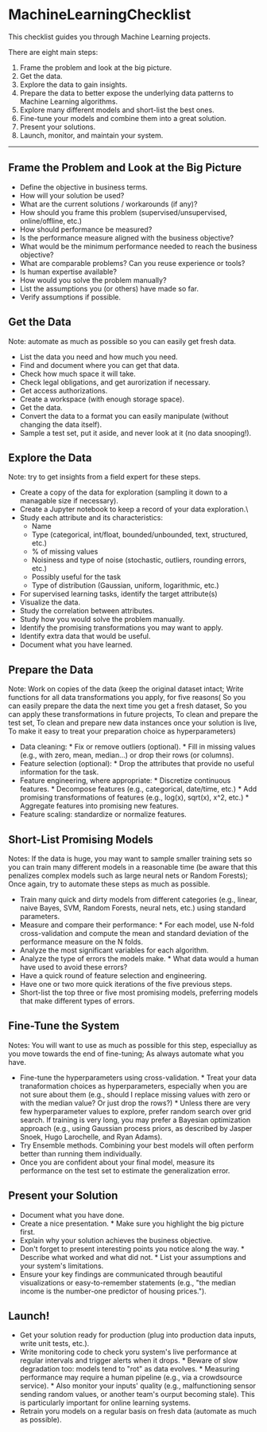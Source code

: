 # MachineLearningChecklist
This checklist guides you through Machine Learning projects.

There are eight main steps:

1. Frame the problem and look at the big picture.
2. Get the data.
3. Explore the data to gain insights.
4. Prepare the data to better expose the underlying data patterns to Machine Learning algorithms.
5. Explore many different models and short-list the best ones.
6. Fine-tune your models and combine them into a great solution.
7. Present your solutions.
8. Launch, monitor, and maintain your system.

---

## Frame the Problem and Look at the Big Picture

* Define the objective in business terms.
* How will your solution be used?
* What are the current solutions / workarounds (if any)?
* How should you frame this problem (supervised/unsupervised, online/offline, etc.)
* How should performance be measured?
* Is the performance measure aligned with the business objective?
* What would be the minimum performance needed to reach the business objective?
* What are comparable problems? Can you reuse experience or tools?
* Is human expertise available?
* How would you solve the problem manually?
* List the assumptions you (or others) have made so far.
* Verify assumptions if possible.

## Get the Data 

Note: automate as much as possible so you can easily get fresh data.

* List the data you need and how much you need.
* Find and document where you can get that data.
* Check how much space it will take.
* Check legal obligations, and get aurorization if necessary.
* Get access authorizations.
* Create a workspace (with enough storage space).
* Get the data.
* Convert the data to a format you can easily manipulate (without changing the data itself).
* Sample a test set, put it aside, and never look at it (no data snooping!).

## Explore the Data 

Note: try to get insights from a field expert for these steps.

* Create a copy of the data for exploration (sampling it down to a managable size if necessary).
* Create a Jupyter notebook to keep a record of your data exploration.\
* Study each attribute and its characteristics:
    * Name
    * Type (categorical, int/float, bounded/unbounded, text, structured, etc.)
    * % of missing values
    * Noisiness and type of noise (stochastic, outliers, rounding errors, etc.)
    * Possibly useful for the task
    * Type of distribution (Gaussian, uniform, logarithmic, etc.)
* For supervised learning tasks, identify the target attribute(s)
* Visualize the data.
* Study the correlation between attributes.
* Study how you would solve the problem manually.
* Identify the promising transformations you may want to apply.
* Identify extra data that would be useful.
* Document what you have learned.

## Prepare the Data

Note: Work on copies of the data (keep the original dataset intact; Write functions for all data transformations you apply, for five reasons( So you can easily prepare the data the next time you get a fresh dataset, So you can apply these transformations in future projects, To clean and prepare the test set, To clean and prepare new data instances once your solution is live, To make it easy to treat your preparation choice as hyperparameters)
      
* Data cleaning:
      * Fix or remove outliers (optional).
      * Fill in missing values (e.g., with zero, mean, median...) or drop their rows (or columns).
* Feature selection (optional):
      * Drop the attributes that provide no useful information for the task.
* Feature engineering, where appropriate:
      * Discretize continuous features.
      * Decompose features (e.g., categorical, date/time, etc.)
      * Add promising transformations of features (e.g., log(x), sqrt(x), x^2, etc.)
      * Aggregate features into promising new features.
* Feature scaling: standardize or normalize features.

## Short-List Promising Models

Notes: If the data is huge, you may want to sample smaller training sets so you can train many different models in a reasonable time (be aware that this penalizes complex models such as large neural nets or Random Forests); Once again, try to automate these steps as much as possible.

* Train many quick and dirty models from different categories (e.g., linear, naive Bayes, SVM, Random Forests, neural nets, etc.) using standard parameters.
* Measure and compare their performance:
      * For each model, use N-fold cross-validation and compute the mean and standard deviation of the performance measure on the N folds.
* Analyze the most significant variables for each algorithm.
* Analyze the type of errors the models make.
      * What data would a human have used to avoid these errors?
* Have a quick round of feature selection and engineering.
* Have one or two more quick iterations of the five previous steps.
* Short-list the top three or five most promising models, preferring models that make different types of errors.

## Fine-Tune the System

Notes: You will want to use as much as possible for this step, especialluy as you move towards the end of fine-tuning; As always automate what you have.

* Fine-tune the hyperparameters using cross-validation.
      * Treat your data tranaformation choices as hyperparameters, especially when you are not sure about them (e.g., should  I replace missing values with zero or with the median value? Or just drop the rows?)
      * Unless there are very few hyperparameter values to explore, prefer random search over grid search. If training is very long, you may prefer a Bayesian optimization approach (e.g., using Gaussian process priors, as described by Jasper Snoek, Hugo Larochelle, and Ryan Adams).
* Try Ensemble methods. Combining your best models will often perform better than running them individually.
* Once you are confident about your final model, measure its performance on the test set to estimate the generalization error.

## Present your Solution

* Document what you have done.
* Create a nice presentation.
      * Make sure you highlight the big picture first.
* Explain why your solution achieves the business objective.
* Don't forget to present interesting points you notice along the way.
      * Describe what worked and what did not.
      * List your assumptions and your system's limitations.
* Ensure your key findings are communicated through beautiful visualizations or easy-to-remember statements (e.g., "the median income is the number-one predictor of housing prices.").

## Launch!

* Get your solution ready for production (plug into production data inputs, write unit tests, etc.).
* Write monitoring code to check yoru system's live performance at regular intervals and trigger alerts when it drops.
      * Beware of slow degradation too: models tend to "rot" as data evolves.
      * Measuring performance may require a human pipeline (e.g., via a crowdsource service).
      * Also monitor your inputs' quality (e.g., malfunctioning sensor sending random values, or another team's ourput becoming stale). This is particularly important for online learning systems.
* Retrain yoru models on a regular basis on fresh data (automate as much as possible).
